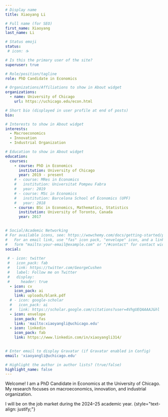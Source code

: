 ```yaml
---
# Display name
title: Xiaoyang Li

# Full name (for SEO)
first_name: Xiaoyang
last_name: Li

# Status emoji
status:
 # icon: ☕️

# Is this the primary user of the site?
superuser: true

# Role/position/tagline
role: PhD Candidate in Economics

# Organizations/Affiliations to show in About widget
organizations:
  - name: University of Chicago
    url: https://uchicago.edu/econ.html

# Short bio (displayed in user profile at end of posts)
bio: 

# Interests to show in About widget
interests:
  - Macroeconomics
  - Innovation
  - Industrial Organization

# Education to show in About widget
education:
  courses:
    - course: PhD in Economics
      institution: University of Chicago
      year: 2019 - present
    # - course: MRes in Economics
    #   institution: Universitat Pompeu Fabra
    #   year: 2019
    # - course: MSc in Economics
    #   institution: Barcelona School of Economics (UPF)
    #   year: 2018
    - course: BSc in Economics, Mathematics, Statistics
      institution: University of Toronto, Canada
      year: 2017
      

# Social/Academic Networking
# For available icons, see: https://wowchemy.com/docs/getting-started/page-builder/#icons
#   For an email link, use "fas" icon pack, "envelope" icon, and a link in the
#   form "mailto:your-email@example.com" or "/#contact" for contact widget.
social:
  
 # - icon: twitter
 #   icon_pack: fab
 #   link: https://twitter.com/GeorgeCushen
 #   label: Follow me on Twitter
 #   display:
 #     header: true
  - icon: cv
    icon_pack: ai
    link: uploads/blank.pdf
  # - icon: google-scholar
  #   icon_pack: ai
  #   link: https://scholar.google.com/citations?user=4VhgUEQAAAAJ&hl
  - icon: envelope
    icon_pack: fas
    link: 'mailto:xiaoyangli@uchicago.edu'
  - icon: linkedin
    icon_pack: fab
    link: https://www.linkedin.com/in/xiaoyangli314/
 

# Enter email to display Gravatar (if Gravatar enabled in Config)
email: 'xiaoyangli@uchicago.edu'

# Highlight the author in author lists? (true/false)
highlight_name: false
---
```


Welcome! I am a PhD Candidate in Economics at the University of Chicago. My research focuses on macroeconomics, innovation, and industrial organization. 

I will be on the job market during the 2024–25 academic year.
{style="text-align: justify;"}
